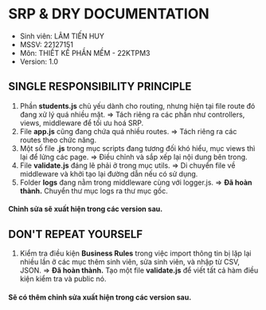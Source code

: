 # SRP & DRY DOCUMENTATION

- Sinh viên: LÂM TIẾN HUY
- MSSV: 22127151
- Môn: THIẾT KẾ PHẦN MỀM - 22KTPM3
- Version: 1.0

## SINGLE RESPONSIBILITY PRINCIPLE
1. Phần **students.js** chủ yếu dành cho routing, nhưng hiện tại file route đó đang xử lý quá nhiều mặt.
=> Tách riêng ra các phần như controllers, views, middleware để tối ưu hoá SRP.
2. File **app.js** cũng đang chứa quá nhiều routes.
=> Tách riêng ra các routes theo chức năng.
3. Một số file **.js** trong mục scripts đang tương đối khó hiểu, mục views thì lại để lửng các page.
=> Điều chỉnh và sắp xếp lại nội dung bên trong. 
4. File **validate.js** đáng lẽ phải ở trong mục utils.
=> Di chuyển file về middleware và khởi tạo lại đường dẫn nếu có sử dụng.
5. Folder **logs** đang nằm trong middleware cùng với logger.js.
=> **Đã hoàn thành.** Chuyển thư mục logs ra thư mục gốc.
#### Chỉnh sửa sẽ xuất hiện trong các version sau.

## DON'T REPEAT YOURSELF
1. Kiểm tra điều kiện **Business Rules** trong việc import thông tin bị lặp lại nhiều lần ở các mục thêm sinh viên, sửa sinh viên, và nhập từ CSV, JSON.
=> **Đã hoàn thành.** Tạo một file **validate.js** để viết tất cả hàm điều kiện kiểm tra và public nó.
#### Sẽ có thêm chỉnh sửa xuất hiện trong các version sau.